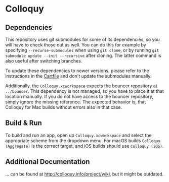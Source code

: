 # Colloquy

## Dependencies

This repository uses git submodules for some of its dependencies, so you will have to check those out as well. You can do this for example by specifying `--recurse-submodules` when using `git clone`, or by running `git submodule update --init --recursive` after cloning. The latter command is also useful after switching branches.

To update these dependencies to newer versions, please refer to the instructions in the [Cartfile](Cartfile) and don't update the submodules manually.

Additionally, the `Colloquy.xcworkspace` expects the bouncer repository at `../bouncer`. This dependency is not managed, so you have to place it at that location manually. If you do not have access to the bouncer repository, simply ignore the missing reference. The expected behavior is, that Colloquy for Mac builds without errors also in that case.

## Build & Run

To build and run an app, open up `Colloquy.xcworkspace` and select the appropriate scheme from the dropdown menu. For macOS builds `Colloquy (Aggregate)` is the correct target, and iOS builds should use `Colloquy (iOS)`.

## Additional Documentation

… can be found at http://colloquy.info/project/wiki, but it might be outdated.
